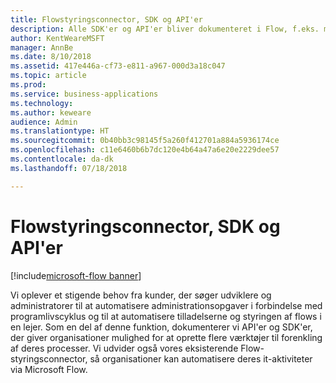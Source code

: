 ```yaml
---
title: Flowstyringsconnector, SDK og API'er
description: Alle SDK'er og API'er bliver dokumenteret i Flow, f.eks. muligheden for at integrere en IFrame til Flow-godkendelse i et program eller oprette eller slette flows via programmering.
author: KentWeareMSFT
manager: AnnBe
ms.date: 8/10/2018
ms.assetid: 417e446a-cf73-e811-a967-000d3a18c047
ms.topic: article
ms.prod: 
ms.service: business-applications
ms.technology: 
ms.author: keweare
audience: Admin
ms.translationtype: HT
ms.sourcegitcommit: 0b40bb3c98145f5a260f412701a884a5936174ce
ms.openlocfilehash: c11e6460b6b7dc120e4b64a47a6e20e2229dee57
ms.contentlocale: da-dk
ms.lasthandoff: 07/18/2018

---
```

# <a name="flow-management-connector-sdk-and-apis"></a>Flowstyringsconnector, SDK og API'er

[!include[microsoft-flow banner](../includes/microsoft-flow.md)]




Vi oplever et stigende behov fra kunder, der søger udviklere og administratorer til at automatisere administrationsopgaver i forbindelse med programlivscyklus og til at automatisere tilladelserne og styringen af flows i en lejer. Som en del af denne funktion, dokumenterer vi API'er og SDK'er, der giver organisationer mulighed for at oprette flere værktøjer til forenkling af deres processer.  Vi udvider også vores eksisterende Flow-styringsconnector, så organisationer kan automatisere deres it-aktiviteter via Microsoft Flow.

